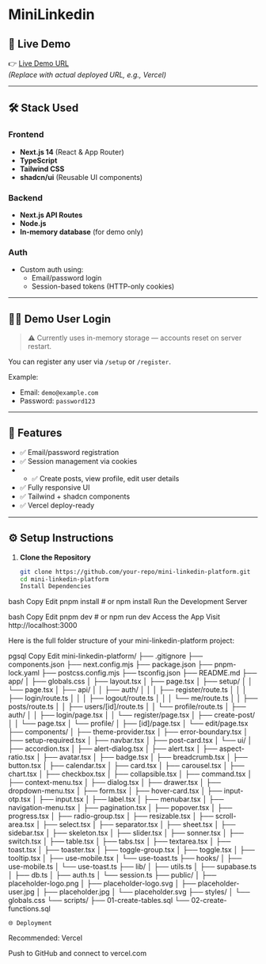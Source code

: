 # MiniLinkedin


## 🚀 Live Demo

👉 [Live Demo URL](https://preview-mini-linkedin-clone-kzmq8rk4ozytvyb981u7.vusercontent.net/auth/login)  
_(Replace with actual deployed URL, e.g., Vercel)_

---

## 🛠️ Stack Used

### Frontend
- **Next.js 14** (React & App Router)
- **TypeScript**
- **Tailwind CSS**
- **shadcn/ui** (Reusable UI components)

### Backend
- **Next.js API Routes**
- **Node.js**
- **In-memory database** (for demo only)
### Auth
- Custom auth using:
  - Email/password login
  - Session-based tokens (HTTP-only cookies)

---

## 🧑‍💻 Demo User Login

> ⚠️ Currently uses in-memory storage — accounts reset on server restart.

You can register any user via `/setup` or `/register`.

Example:
- Email: `demo@example.com`
- Password: `password123`

---

## 🧰 Features

- ✅ Email/password registration
- ✅ Session management via cookies
- - ✅ Create posts, view profile, edit user details
- ✅ Fully responsive UI
- ✅ Tailwind + shadcn components
- ✅ Vercel deploy-ready

---

## ⚙️ Setup Instructions

1. **Clone the Repository**
   ```bash
   git clone https://github.com/your-repo/mini-linkedin-platform.git
   cd mini-linkedin-platform
   Install Dependencies

bash
Copy
Edit
pnpm install  # or npm install
Run the Development Server

bash
Copy
Edit
pnpm dev  # or npm run dev
Access the App
Visit http://localhost:3000

Here is the full folder structure of your mini-linkedin-platform project:

pgsql
Copy
Edit
mini-linkedin-platform/
├── .gitignore
├── components.json
├── next.config.mjs
├── package.json
├── pnpm-lock.yaml
├── postcss.config.mjs
├── tsconfig.json
├── README.md
├── app/
│   ├── globals.css
│   ├── layout.tsx
│   ├── page.tsx
│   ├── setup/
│   │   └── page.tsx
│   ├── api/
│   │   ├── auth/
│   │   │   ├── register/route.ts
│   │   │   ├── login/route.ts
│   │   │   ├── logout/route.ts
│   │   │   └── me/route.ts
│   │   ├── posts/route.ts
│   │   ├── users/[id]/route.ts
│   │   └── profile/route.ts
│   ├── auth/
│   │   ├── login/page.tsx
│   │   └── register/page.tsx
│   ├── create-post/
│   │   └── page.tsx
│   └── profile/
│       ├── [id]/page.tsx
│       └── edit/page.tsx
├── components/
│   ├── theme-provider.tsx
│   ├── error-boundary.tsx
│   ├── setup-required.tsx
│   ├── navbar.tsx
│   ├── post-card.tsx
│   └── ui/
│       ├── accordion.tsx
│       ├── alert-dialog.tsx
│       ├── alert.tsx
│       ├── aspect-ratio.tsx
│       ├── avatar.tsx
│       ├── badge.tsx
│       ├── breadcrumb.tsx
│       ├── button.tsx
│       ├── calendar.tsx
│       ├── card.tsx
│       ├── carousel.tsx
│       ├── chart.tsx
│       ├── checkbox.tsx
│       ├── collapsible.tsx
│       ├── command.tsx
│       ├── context-menu.tsx
│       ├── dialog.tsx
│       ├── drawer.tsx
│       ├── dropdown-menu.tsx
│       ├── form.tsx
│       ├── hover-card.tsx
│       ├── input-otp.tsx
│       ├── input.tsx
│       ├── label.tsx
│       ├── menubar.tsx
│       ├── navigation-menu.tsx
│       ├── pagination.tsx
│       ├── popover.tsx
│       ├── progress.tsx
│       ├── radio-group.tsx
│       ├── resizable.tsx
│       ├── scroll-area.tsx
│       ├── select.tsx
│       ├── separator.tsx
│       ├── sheet.tsx
│       ├── sidebar.tsx
│       ├── skeleton.tsx
│       ├── slider.tsx
│       ├── sonner.tsx
│       ├── switch.tsx
│       ├── table.tsx
│       ├── tabs.tsx
│       ├── textarea.tsx
│       ├── toast.tsx
│       ├── toaster.tsx
│       ├── toggle-group.tsx
│       ├── toggle.tsx
│       ├── tooltip.tsx
│       ├── use-mobile.tsx
│       └── use-toast.ts
├── hooks/
│   ├── use-mobile.ts
│   └── use-toast.ts
├── lib/
│   ├── utils.ts
│   ├── supabase.ts
│   ├── db.ts
│   ├── auth.ts
│   └── session.ts
├── public/
│   ├── placeholder-logo.png
│   ├── placeholder-logo.svg
│   ├── placeholder-user.jpg
│   ├── placeholder.jpg
│   └── placeholder.svg
├── styles/
│   └── globals.css
└── scripts/
    ├── 01-create-tables.sql
    └── 02-create-functions.sql

    🌐 Deployment
Recommended: Vercel

Push to GitHub and connect to vercel.com

